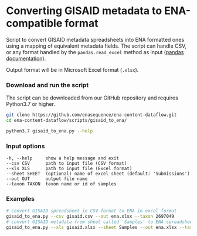 # Converting GISAID metadata to ENA-compatible format

Script to convert GISAID metadata spreadsheets into ENA formatted ones using a mapping of equivalent metadata fields.
The script can handle CSV, or any format handled by the `pandas.read_excel` method as input ([pandas documentation](https://pandas.pydata.org/pandas-docs/stable/reference/api/pandas.read_excel.html)).

Output format will be in Microsoft Excel format (`.xlsx`).

### Download and run the script
The script can be downloaded from our GitHub repository and requires Python3.7 or higher.
```bash
git clone https://github.com/enasequence/ena-content-dataflow.git
cd ena-content-dataflow/scripts/gisaid_to_ena/

python3.7 gisaid_to_ena.py --help
```

### Input options
```
-h, --help     show a help message and exit
--csv CSV      path to input file (CSV format)
--xls XLS      path to input file (Excel format)
--sheet SHEET  (optional) name of excel sheet (default: 'Submissions')
--out OUT      output file name
--taxon TAXON  taxon name or id of samples
```

### Examples
```bash
# convert GISAID spreadsheet in CSV format to ENA in excel format
gisaid_to_ena.py --csv gisaid.csv --out ena.xlsx --taxon 2697049
# convert GISAID metadata from sheet called 'Samples' to ENA spreadsheet
gisaid_to_ena.py --xls gisaid.xlsx --sheet Samples --out ena.xlsx --taxon 2697049
```
